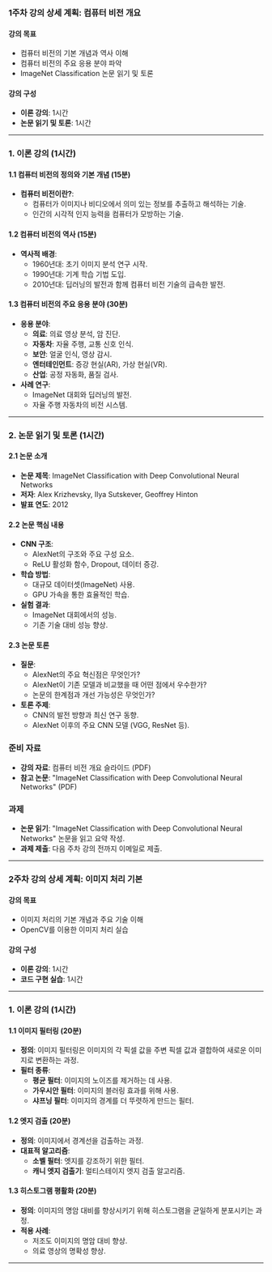 ### 1주차 강의 상세 계획: 컴퓨터 비전 개요

#### 강의 목표
- 컴퓨터 비전의 기본 개념과 역사 이해
- 컴퓨터 비전의 주요 응용 분야 파악
- ImageNet Classification 논문 읽기 및 토론

#### 강의 구성
- **이론 강의**: 1시간
- **논문 읽기 및 토론**: 1시간

---

### 1. 이론 강의 (1시간)

#### 1.1 컴퓨터 비전의 정의와 기본 개념 (15분)
- **컴퓨터 비전이란?**:
  - 컴퓨터가 이미지나 비디오에서 의미 있는 정보를 추출하고 해석하는 기술.
  - 인간의 시각적 인지 능력을 컴퓨터가 모방하는 기술.

#### 1.2 컴퓨터 비전의 역사 (15분)
- **역사적 배경**:
  - 1960년대: 초기 이미지 분석 연구 시작.
  - 1990년대: 기계 학습 기법 도입.
  - 2010년대: 딥러닝의 발전과 함께 컴퓨터 비전 기술의 급속한 발전.

#### 1.3 컴퓨터 비전의 주요 응용 분야 (30분)
- **응용 분야**:
  - **의료**: 의료 영상 분석, 암 진단.
  - **자동차**: 자율 주행, 교통 신호 인식.
  - **보안**: 얼굴 인식, 영상 감시.
  - **엔터테인먼트**: 증강 현실(AR), 가상 현실(VR).
  - **산업**: 공정 자동화, 품질 검사.
- **사례 연구**:
  - ImageNet 대회와 딥러닝의 발전.
  - 자율 주행 자동차의 비전 시스템.

---

### 2. 논문 읽기 및 토론 (1시간)

#### 2.1 논문 소개
- **논문 제목**: ImageNet Classification with Deep Convolutional Neural Networks
- **저자**: Alex Krizhevsky, Ilya Sutskever, Geoffrey Hinton
- **발표 연도**: 2012

#### 2.2 논문 핵심 내용
- **CNN 구조**:
  - AlexNet의 구조와 주요 구성 요소.
  - ReLU 활성화 함수, Dropout, 데이터 증강.
- **학습 방법**:
  - 대규모 데이터셋(ImageNet) 사용.
  - GPU 가속을 통한 효율적인 학습.
- **실험 결과**:
  - ImageNet 대회에서의 성능.
  - 기존 기술 대비 성능 향상.

#### 2.3 논문 토론
- **질문**:
  - AlexNet의 주요 혁신점은 무엇인가?
  - AlexNet이 기존 모델과 비교했을 때 어떤 점에서 우수한가?
  - 논문의 한계점과 개선 가능성은 무엇인가?
- **토론 주제**:
  - CNN의 발전 방향과 최신 연구 동향.
  - AlexNet 이후의 주요 CNN 모델 (VGG, ResNet 등).

### 준비 자료
- **강의 자료**: 컴퓨터 비전 개요 슬라이드 (PDF)
- **참고 논문**: "ImageNet Classification with Deep Convolutional Neural Networks" (PDF)

### 과제
- **논문 읽기**: "ImageNet Classification with Deep Convolutional Neural Networks" 논문을 읽고 요약 작성.
- **과제 제출**: 다음 주차 강의 전까지 이메일로 제출.

---

### 2주차 강의 상세 계획: 이미지 처리 기본

#### 강의 목표
- 이미지 처리의 기본 개념과 주요 기술 이해
- OpenCV를 이용한 이미지 처리 실습

#### 강의 구성
- **이론 강의**: 1시간
- **코드 구현 실습**: 1시간

---

### 1. 이론 강의 (1시간)

#### 1.1 이미지 필터링 (20분)
- **정의**: 이미지 필터링은 이미지의 각 픽셀 값을 주변 픽셀 값과 결합하여 새로운 이미지로 변환하는 과정.
- **필터 종류**:
  - **평균 필터**: 이미지의 노이즈를 제거하는 데 사용.
  - **가우시안 필터**: 이미지의 블러링 효과를 위해 사용.
  - **샤프닝 필터**: 이미지의 경계를 더 뚜렷하게 만드는 필터.

#### 1.2 엣지 검출 (20분)
- **정의**: 이미지에서 경계선을 검출하는 과정.
- **대표적 알고리즘**:
  - **소벨 필터**: 엣지를 강조하기 위한 필터.
  - **캐니 엣지 검출기**: 멀티스테이지 엣지 검출 알고리즘.

#### 1.3 히스토그램 평활화 (20분)
- **정의**: 이미지의 명암 대비를 향상시키기 위해 히스토그램을 균일하게 분포시키는 과정.
- **적용 사례**:
  - 저조도 이미지의 명암 대비 향상.
  - 의료 영상의 명확성 향상.

---

